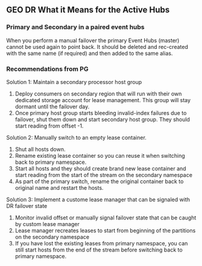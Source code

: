 ## GEO DR What it Means for the Active Hubs
### Primary and Secondary in a paired event hubs
When you perform a manual failover the primary Event Hubs (master) cannot be used again to point back. It should be deleted and rec-created with the same name (if required) and then added to the same alias.

### Recommendations from PG

Solution 1: Maintain a secondary processor host group
1. Deploy consumers on secondary region that will run with their own dedicated storage account for lease management. This group will stay dormant until the failover day.
2.	Once primary host group starts bleeding invalid-index failures due to failover, shut them down and start secondary host group. They should start reading from offset -1.

Solution 2: Manually switch to an empty lease container.
1.	Shut all hosts down.
2.	Rename existing lease container so you can reuse it when switching back to primary namespace.
3.	Start all hosts and they should create brand new lease container and start reading from the start of the stream on the secondary namespace
4.	As part of the primary switch, rename the original container back to original name and restart the hosts.

Solution 3: Implement a custome lease manager that can be signaled with DR failover state
1.	Monitor invalid offset or manually signal failover state that can be caught by custom lease manager
2.	Lease manager recreates leases to start from beginning of the partitions on the secondary namespace
3.	If you have lost the existing leases from primary namespace, you can still start hosts from the end of the stream before switching back to primary namespace.
